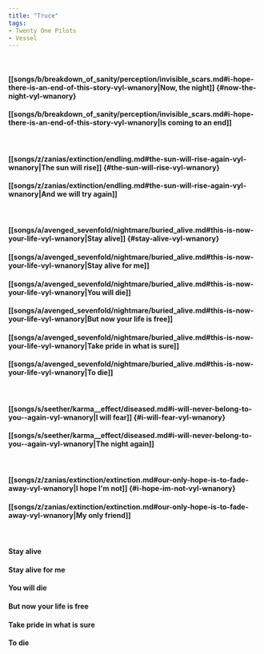 ```yaml
---
title: "Truce"
tags:
- Twenty One Pilots
- Vessel
---
```

&nbsp;
#### [[songs/b/breakdown_of_sanity/perception/invisible_scars.md#i-hope-there-is-an-end-of-this-story-vyl-wnanory|Now, the night]] {#now-the-night-vyl-wnanory}
#### [[songs/b/breakdown_of_sanity/perception/invisible_scars.md#i-hope-there-is-an-end-of-this-story-vyl-wnanory|Is coming to an end]]
&nbsp;
#### [[songs/z/zanias/extinction/endling.md#the-sun-will-rise-again-vyl-wnanory|The sun will rise]] {#the-sun-will-rise-vyl-wnanory}
#### [[songs/z/zanias/extinction/endling.md#the-sun-will-rise-again-vyl-wnanory|And we will try again]]
&nbsp;
#### [[songs/a/avenged_sevenfold/nightmare/buried_alive.md#this-is-now-your-life-vyl-wnanory|Stay alive]] {#stay-alive-vyl-wnanory}
#### [[songs/a/avenged_sevenfold/nightmare/buried_alive.md#this-is-now-your-life-vyl-wnanory|Stay alive for me]]
#### [[songs/a/avenged_sevenfold/nightmare/buried_alive.md#this-is-now-your-life-vyl-wnanory|You will die]]
#### [[songs/a/avenged_sevenfold/nightmare/buried_alive.md#this-is-now-your-life-vyl-wnanory|But now your life is free]]
#### [[songs/a/avenged_sevenfold/nightmare/buried_alive.md#this-is-now-your-life-vyl-wnanory|Take pride in what is sure]]
#### [[songs/a/avenged_sevenfold/nightmare/buried_alive.md#this-is-now-your-life-vyl-wnanory|To die]]
&nbsp;
#### [[songs/s/seether/karma__effect/diseased.md#i-will-never-belong-to-you--again-vyl-wnanory|I will fear]] {#i-will-fear-vyl-wnanory}
#### [[songs/s/seether/karma__effect/diseased.md#i-will-never-belong-to-you--again-vyl-wnanory|The night again]]
&nbsp;
#### [[songs/z/zanias/extinction/extinction.md#our-only-hope-is-to-fade-away-vyl-wnanory|I hope I'm not]] {#i-hope-im-not-vyl-wnanory}
#### [[songs/z/zanias/extinction/extinction.md#our-only-hope-is-to-fade-away-vyl-wnanory|My only friend]]
&nbsp;
#### Stay alive
#### Stay alive for me
#### You will die
#### But now your life is free
#### Take pride in what is sure
#### To die

